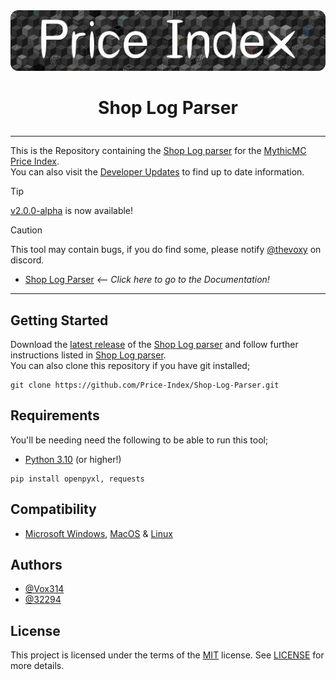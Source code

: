 <a href="https://xnserver.xyz">
  <img src="./docs/banner.png" alt="drawing" style="max-width: 100%; height: auto;">
</a>

# <p align="center"> Shop Log Parser </p>

---

This is the Repository containing the [Shop Log parser](/docs/SHOPLOGPARSER.md) for the [MythicMC Price Index](https://xnserver.xyz). \
You can also visit the [Developer Updates](https://github.com/Price-Index/.github/blob/main/profile/UPDATES.md) to find up to date information.

> [!TIP]
> [v2.0.0-alpha](https://github.com/Price-Index/Shop-Log-Parser/releases/tag/v2.0.0-alpha) is now available!

> [!CAUTION]
> This tool may contain bugs, if you do find some, please notify [@thevoxy](https://discordapp.com/users/967391331553013811) on discord.

- [Shop Log Parser](/docs/SHOPLOGPARSER.md) _<-- Click here to go to the Documentation!_

---

## Getting Started

Download the [latest release](https://github.com/Price-Index/Shop-Log-Parser/releases) of the [Shop Log parser](/docs/SHOPLOGPARSER.md) and follow further instructions listed in [Shop Log parser](/docs/SHOPLOGPARSER.md). \
You can also clone this repository if you have git installed;
```
git clone https://github.com/Price-Index/Shop-Log-Parser.git
```

## Requirements

You'll be needing need the following to be able to run this tool;

- [Python 3.10](https://www.python.org/downloads/release/python-3100/) (or higher!)

```
pip install openpyxl, requests
```

## Compatibility
- [Microsoft Windows](https://www.microsoft.com/en-us/software-download/), [MacOS](https://www.apple.com/macos) & [Linux](https://www.linux.org/pages/download/)

## Authors

- [@Vox314](https://www.github.com/Vox314)
- [@32294](https://www.github.com/32294)

## License
This project is licensed under the terms of the [MIT](https://choosealicense.com/licenses/mit/) license.
See [LICENSE](/LICENSE) for more details.
